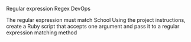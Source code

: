 Regular expression
Regex
DevOps

The regular expression must match School
Using the project instructions, create a Ruby script that accepts one argument and pass it to a regular expression matching method
